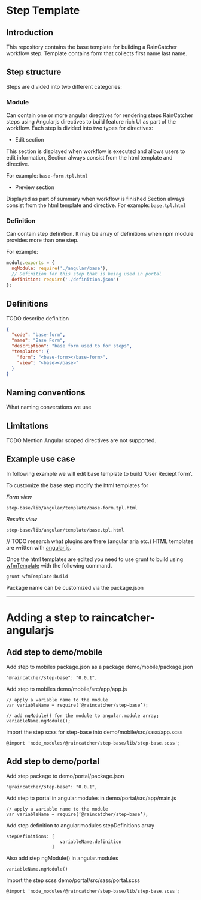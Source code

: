 # Step Template

## Introduction 
This repository contains the base template for building a RainCatcher workflow step. 
Template contains form that collects first name last name.

## Step structure

Steps are divided into two different categories:

### Module

Can contain one or more angular directives for rendering steps
RainCatcher steps using Angularjs directives to build feature rich UI as part of the workflow.
Each step is divided into two types for directives:

- Edit section

This section is displayed when workflow is executed and allows users to edit information, 
Section always consist from the html template and directive.

For example: `base-form.tpl.html`

- Preview section

Displayed as part of summary when workflow is finished
Section always consist from the html template and directive.
For example: `base.tpl.html`

### Definition

Can contain step definition.
It may be array of definitions when npm module provides more than one step.

For example:

```javascript 
module.exports = {
  ngModule: require('./angular/base'),
  // Definition for this step that is being used in portal
  definition: require('./definition.json')
};
```

## Definitions

TODO describe definition
```json
{
  "code": "base-form",
  "name": "Base Form",
  "description": "base form used to for steps",
  "templates": {
    "form": "<base-form></base-form>",
    "view": "<base></base>"
  }
}
```


## Naming conventions

What naming converstions we use


## Limitations

TODO 
Mention Angular scoped directives are not supported.


## Example use case 

In following example we will edit base template to build 'User Reciept form'.

To customize the base step modify the html templates for 

*Form view*
    
    step-base/lib/angular/template/base-form.tpl.html

*Results view*  
    
    step-base/lib/angular/template/base.tpl.html


// TODO research what plugins are there (angular aria etc.) 
HTML templates are written with [angular.js](https://angularjs.org/).

Once the html templates are edited you need to use grunt to build using [wfmTemplate](https://www.npmjs.com/package/fh-wfm-template-build) with the following command. 

    grunt wfmTemplate:build

Package name can be customized via the package.json

---

# Adding a step to raincatcher-angularjs 

## Add step to demo/mobile
Add step to mobiles package.json as a package demo/mobile/package.json
 
    "@raincatcher/step-base": "0.0.1",

Add step to mobiles demo/mobile/src/app/app.js

    // apply a variable name to the module
    var variableName = require(‘@raincatcher/step-base’);

    // add ngModule() for the module to angular.module array;
    variableName.ngModule();

Import the step scss for step-base into demo/mobile/src/sass/app.scss
    
    @import 'node_modules/@raincatcher/step-base/lib/step-base.scss';

## Add step to demo/portal

Add step package to demo/portal/package.json    

    "@raincatcher/step-base": "0.0.1",                

Add step to portal in angular.modules in demo/portal/src/app/main.js

    // apply a variable name to the module
    var variableName = require(‘@raincatcher/step-base’);

Add step definition to angular.modules stepDefinitions array

    stepDefinitions: [
                        variableName.definition 
                     ]


Also add step ngModule() in angular.modules

    variableName.ngModule()

Import the step scss demo/portal/src/sass/portal.scss

    @import 'node_modules/@raincatcher/step-base/lib/step-base.scss';















